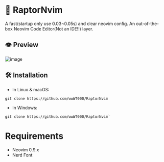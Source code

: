 # 🚀 RaptorNvim
A fast(startup only use 0.03~0.05s) and clear neovim config.
An out-of-the-box Neovim Code Editor(Not an IDE!!) layer.

## 👁️ Preview
![image](https://github.com/wwWT000/RaptorNvim/assets/101490485/5a6b9001-9c0b-4f6d-bd0a-82caa3878633)

## 🛠 Installation 
- In Linux & macOS:
```
git clone https://github.com/wwWT000/RaptorNvim
```
- In Windows:
```
git clone https://github.com/wwWT000/RaptorNvim`
```

# Requirements
- Neovim 0.9.x 
- Nerd Font 
